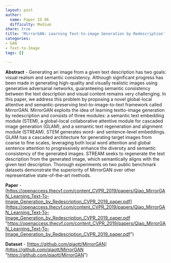 ```yaml
---
layout: post
author:
  name: Paper ID 96
  difficulty: Medium
share: true
title: 'MirrorGAN: Learning Text-to-image Generation by Redescription'
categories:
- GAN
- Text-to-Image
tags: []

---
```

**Abstract** - Generating an image from a given text description has two goals: visual realism and semantic consistency. Although significant progress has been made in generating high-quality and visually realistic images using generative adversarial networks, guaranteeing semantic consistency between the text description and visual content remains very challenging. In this paper, we address this problem by proposing a novel global-local attentive and semantic-preserving text-to-image-to-text framework called MirrorGAN. MirrorGAN exploits the idea of learning textto-image generation by redescription and consists of three modules: a semantic text embedding module (STEM), a global-local collaborative attentive module for cascaded image generation (GLAM), and a semantic text regeneration and alignment module (STREAM). STEM generates word- and sentence-level embeddings. GLAM has a cascaded architecture for generating target images from coarse to fine scales, leveraging both local word attention and global sentence attention to progressively enhance the diversity and semantic consistency of the generated images. STREAM seeks to regenerate the text description from the generated image, which semantically aligns with the given text description. Thorough experiments on two public benchmark datasets demonstrate the superiority of MirrorGAN over other representative state-of-the-art methods.

**Paper** - [https://openaccess.thecvf.com/content_CVPR_2019/papers/Qiao_MirrorGAN_Learning_Text-To-Image_Generation_by_Redescription_CVPR_2019_paper.pdf](https://openaccess.thecvf.com/content_CVPR_2019/papers/Qiao_MirrorGAN_Learning_Text-To-Image_Generation_by_Redescription_CVPR_2019_paper.pdf "https://openaccess.thecvf.com/content_CVPR_2019/papers/Qiao_MirrorGAN_Learning_Text-To-Image_Generation_by_Redescription_CVPR_2019_paper.pdf")

**Dataset** - [https://github.com/qiaott/MirrorGAN](https://github.com/qiaott/MirrorGAN "https://github.com/qiaott/MirrorGAN")